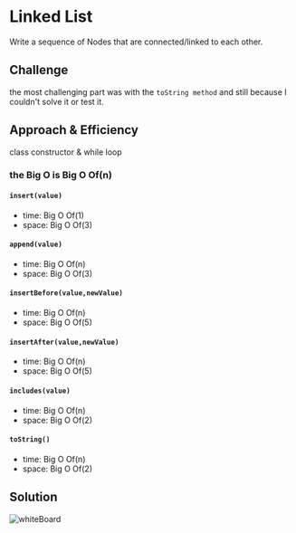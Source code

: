 # Linked List

Write a sequence of Nodes that are connected/linked to each other.

## Challenge

the most challenging part was with the `toString method` and still because I couldn't solve it or test it.

## Approach & Efficiency

class constructor & while loop

### the Big O is Big O Of(n)

#### `insert(value)`
- time: Big O Of(1)
- space: Big O Of(3)

#### `append(value)`
- time: Big O Of(n)
- space: Big O Of(3)

#### `insertBefore(value,newValue)`
- time: Big O Of(n)
- space: Big O Of(5)

#### `insertAfter(value,newValue)`
- time: Big O Of(n)
- space: Big O Of(5)

#### `includes(value)`

- time: Big O Of(n)
- space: Big O Of(2)

#### `toString()`
- time: Big O Of(n)
- space: Big O Of(2)


## Solution

![whiteBoard]()